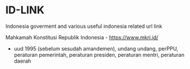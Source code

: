 # ID-LINK
Indonesia goverment and various useful indonesia related url link


Mahkamah Konstitusi Republik Indonesia - https://www.mkri.id/
* uud 1995 (sebelum sesudah amandemen), undang undang, perPPU, peraturan pemerintah, peraturan presiden, peraturan mentri, peraturan daerah
